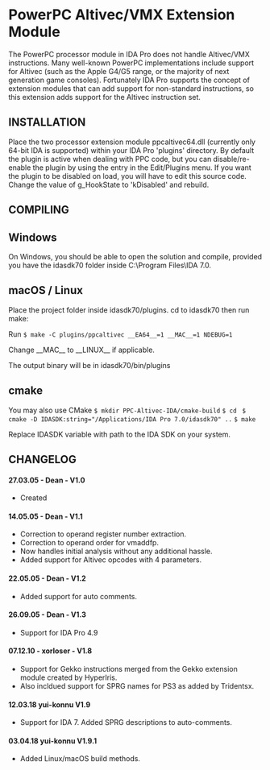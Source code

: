 

# PowerPC Altivec/VMX Extension Module

The PowerPC processor module in IDA Pro does not handle Altivec/VMX instructions. Many
well-known PowerPC implementations include support for Altivec (such as the Apple G4/G5 range,
or the majority of next generation game consoles). Fortunately IDA Pro supports the concept of
extension modules that can add support for non-standard instructions, so this extension adds
support for the Altivec instruction set.

INSTALLATION
------------
Place the two processor extension module ppcaltivec64.dll (currently only 64-bit IDA is supported)
within your IDA Pro 'plugins' directory. By default the plugin is active when dealing with PPC code, but
you can disable/re-enable the plugin by using the entry in the Edit/Plugins menu. If you want
the plugin to be disabled on load, you will have to edit this source code. Change the value of
g_HookState to 'kDisabled' and rebuild.

COMPILING
------------

## Windows
On Windows, you should be able to open the solution and compile, provided you have the idasdk70 folder inside C:\Program Files\IDA 7.0.

## macOS / Linux
Place the project folder inside idasdk70/plugins. cd to idasdk70 then run make:

Run
`$ make -C plugins/ppcaltivec __EA64__=1 __MAC__=1 NDEBUG=1`

Change \_\_MAC\_\_ to \_\_LINUX\_\_ if applicable.

The output binary will be in idasdk70/bin/plugins

## cmake
You may also use CMake
`$ mkdir PPC-Altivec-IDA/cmake-build`
`$ cd `
`$ cmake -D IDASDK:string="/Applications/IDA Pro 7.0/idasdk70" ..`
`$ make`

Replace IDASDK variable with path to the IDA SDK on your system.


CHANGELOG
------------
#### 27.03.05 - Dean - V1.0
* Created

#### 14.05.05 - Dean - V1.1
* Correction to operand register number extraction.
* Correction to operand order for vmaddfp.
* Now handles initial analysis without any additional hassle.
* Added support for Altivec opcodes with 4 parameters.

#### 22.05.05 - Dean - V1.2
* Added support for auto comments.

#### 26.09.05 - Dean - V1.3
* Support for IDA Pro 4.9

#### 07.12.10 - xorloser - V1.8
* Support for Gekko instructions merged from the Gekko extension module created by HyperIris.
* Also incldued support for SPRG names for PS3 as added by Tridentsx.

#### 12.03.18  yui-konnu   V1.9
* Support for IDA 7. Added SPRG descriptions to auto-comments.

#### 03.04.18  yui-konnu   V1.9.1
* Added Linux/macOS build methods.